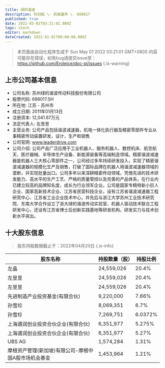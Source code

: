 ```yaml
---
title: 绿的谐波
description: 科创板 \- 机械基件 \- 688017
published: true
date: 2022-05-01T03:21:01.000Z
tags: stock
editor: markdown
dateCreated: 2022-01-01T00:00:00.000Z
---
```


> 本页面由自动化程序生成于 Sun May 01 2022 03:21:01 GMT+0800
> 内容可能存在错误，如有bug请提交issue至：https://github.com/Eroleice/doc-pi/issues
{.is-warning}

## 上市公司基本信息
- 公司名称: 苏州绿的谐波传动科技股份有限公司
- 股票代码: 688017.SH
- 所在地: 江苏 - 苏州市
- 成立日期: 2011年01月13日
- 注册资本: 12,041.67万元
- 法定代表人: 左昱昱
- 主营业务: 公司产品包括谐波减速器，机电一体化执行器及精密零部件专业从事精密传动装置研发，设计，生产和销售
- 公司官网: www.leaderdrive.com
- 公司介绍: 公司产品广泛应用于工业机器人、服务机器人、数控机床、航空航天、医疗器械、半导体生产设备、新能源装备等高端制造领域。精密谐波减速器是机器人三大核心零部件之一，公司经过多年持续研发投入，实现了精密谐波减速器的规模化生产及销售，打破了国际品牌在机器人用谐波减速器领域的垄断，并实现批量出口。公司多年以来深耕精密传动领域，凭借先进的技术研发能力、高水平的生产工艺、严格的质量管控以及完善的产品体系，在行业内已建立较高的品牌知名度，成长为行业领军企业。公司是国家专精特新小巨人企业、国家高新技术企业、江苏省民营科技企业，设有江苏省谐波减速器工程研究中心、江苏省工业企业技术中心，并先后与浙江大学苏州工业技术研究院、东南大学合作设立了浙大绿的谐波传动实验室、机器人驱动技术联合工程研发中心，还设有江苏省博士后创新实践基地等研发机构，研发实力与技术创新水平突出。


## 十大股东信息
> 股东持股数据截止于：2022年04月20日
{.is-info}

| 股东名称 | 持股数量（股） | 持股比例 |
| --- | --- | --- |
| 左晶 | 24,559,026 | 20.4% |
| 左昱昱 | 24,559,026 | 20.4% |
| 左昱昱 | 24,559,026 | 20.4% |
| 先进制造产业投资基金(有限合伙) | 9,220,000 | 7.66% |
| 孙雪珍 | 8,069,351 | 6.7% |
| 孙雪珍 | 7,269,751 | 6.0372% |
| 上海谱润创业投资合伙企业(有限合伙) | 6,351,977 | 5.275% |
| 上海谱润创业投资合伙企业(有限合伙) | 6,351,977 | 5.27% |
| UBS   AG | 1,574,284 | 1.31% |
| 摩根资产管理(新加坡)有限公司-摩根中国A股市场机会基金 | 1,453,964 | 1.21% |




